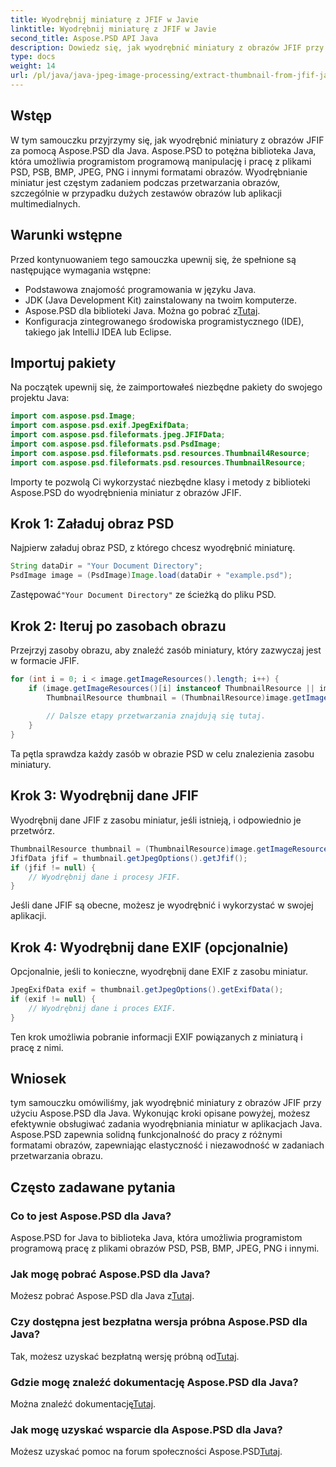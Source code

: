 ```yaml
---
title: Wyodrębnij miniaturę z JFIF w Javie
linktitle: Wyodrębnij miniaturę z JFIF w Javie
second_title: Aspose.PSD API Java
description: Dowiedz się, jak wyodrębnić miniatury z obrazów JFIF przy użyciu Aspose.PSD dla Java. Obszerny samouczek z przewodnikiem krok po kroku i przykładami kodu.
type: docs
weight: 14
url: /pl/java/java-jpeg-image-processing/extract-thumbnail-from-jfif-java/
---
```

## Wstęp
W tym samouczku przyjrzymy się, jak wyodrębnić miniatury z obrazów JFIF za pomocą Aspose.PSD dla Java. Aspose.PSD to potężna biblioteka Java, która umożliwia programistom programową manipulację i pracę z plikami PSD, PSB, BMP, JPEG, PNG i innymi formatami obrazów. Wyodrębnianie miniatur jest częstym zadaniem podczas przetwarzania obrazów, szczególnie w przypadku dużych zestawów obrazów lub aplikacji multimedialnych.
## Warunki wstępne
Przed kontynuowaniem tego samouczka upewnij się, że spełnione są następujące wymagania wstępne:
- Podstawowa znajomość programowania w języku Java.
- JDK (Java Development Kit) zainstalowany na twoim komputerze.
-  Aspose.PSD dla biblioteki Java. Można go pobrać z[Tutaj](https://releases.aspose.com/psd/java/).
- Konfiguracja zintegrowanego środowiska programistycznego (IDE), takiego jak IntelliJ IDEA lub Eclipse.
## Importuj pakiety
Na początek upewnij się, że zaimportowałeś niezbędne pakiety do swojego projektu Java:
```java
import com.aspose.psd.Image;
import com.aspose.psd.exif.JpegExifData;
import com.aspose.psd.fileformats.jpeg.JFIFData;
import com.aspose.psd.fileformats.psd.PsdImage;
import com.aspose.psd.fileformats.psd.resources.Thumbnail4Resource;
import com.aspose.psd.fileformats.psd.resources.ThumbnailResource;
```
Importy te pozwolą Ci wykorzystać niezbędne klasy i metody z biblioteki Aspose.PSD do wyodrębnienia miniatur z obrazów JFIF.
## Krok 1: Załaduj obraz PSD
Najpierw załaduj obraz PSD, z którego chcesz wyodrębnić miniaturę.
```java
String dataDir = "Your Document Directory";
PsdImage image = (PsdImage)Image.load(dataDir + "example.psd");
```
 Zastępować`"Your Document Directory"` ze ścieżką do pliku PSD.
## Krok 2: Iteruj po zasobach obrazu
Przejrzyj zasoby obrazu, aby znaleźć zasób miniatury, który zazwyczaj jest w formacie JFIF.
```java
for (int i = 0; i < image.getImageResources().length; i++) {
    if (image.getImageResources()[i] instanceof ThumbnailResource || image.getImageResources()[i] instanceof Thumbnail4Resource) {
        ThumbnailResource thumbnail = (ThumbnailResource)image.getImageResources()[i];
        
        // Dalsze etapy przetwarzania znajdują się tutaj.
    }
}
```
Ta pętla sprawdza każdy zasób w obrazie PSD w celu znalezienia zasobu miniatury.
## Krok 3: Wyodrębnij dane JFIF
Wyodrębnij dane JFIF z zasobu miniatur, jeśli istnieją, i odpowiednio je przetwórz.
```java
ThumbnailResource thumbnail = (ThumbnailResource)image.getImageResources()[i];
JfifData jfif = thumbnail.getJpegOptions().getJfif();
if (jfif != null) {
    // Wyodrębnij dane i procesy JFIF.
}
```
Jeśli dane JFIF są obecne, możesz je wyodrębnić i wykorzystać w swojej aplikacji.
## Krok 4: Wyodrębnij dane EXIF (opcjonalnie)
Opcjonalnie, jeśli to konieczne, wyodrębnij dane EXIF z zasobu miniatur.
```java
JpegExifData exif = thumbnail.getJpegOptions().getExifData();
if (exif != null) {
    // Wyodrębnij dane i proces EXIF.
}
```
Ten krok umożliwia pobranie informacji EXIF powiązanych z miniaturą i pracę z nimi.

## Wniosek
tym samouczku omówiliśmy, jak wyodrębnić miniatury z obrazów JFIF przy użyciu Aspose.PSD dla Java. Wykonując kroki opisane powyżej, możesz efektywnie obsługiwać zadania wyodrębniania miniatur w aplikacjach Java. Aspose.PSD zapewnia solidną funkcjonalność do pracy z różnymi formatami obrazów, zapewniając elastyczność i niezawodność w zadaniach przetwarzania obrazu.
## Często zadawane pytania
### Co to jest Aspose.PSD dla Java?
Aspose.PSD for Java to biblioteka Java, która umożliwia programistom programową pracę z plikami obrazów PSD, PSB, BMP, JPEG, PNG i innymi.
### Jak mogę pobrać Aspose.PSD dla Java?
 Możesz pobrać Aspose.PSD dla Java z[Tutaj](https://releases.aspose.com/psd/java/).
### Czy dostępna jest bezpłatna wersja próbna Aspose.PSD dla Java?
 Tak, możesz uzyskać bezpłatną wersję próbną od[Tutaj](https://releases.aspose.com/).
### Gdzie mogę znaleźć dokumentację Aspose.PSD dla Java?
 Można znaleźć dokumentację[Tutaj](https://reference.aspose.com/psd/java/).
### Jak mogę uzyskać wsparcie dla Aspose.PSD dla Java?
 Możesz uzyskać pomoc na forum społeczności Aspose.PSD[Tutaj](https://forum.aspose.com/c/psd/34).